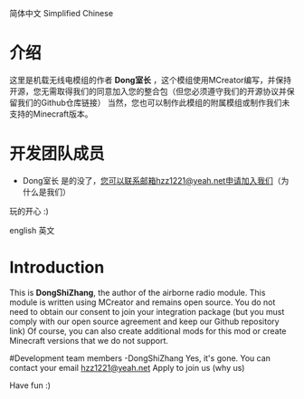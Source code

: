 简体中文 Simplified Chinese
# 介绍
这里是机载无线电模组的作者 **Dong室长** ，这个模组使用MCreator编写，并保持开源，您无需取得我们的同意加入您的整合包（但您必须遵守我们的开源协议并保留我们的Github仓库链接）
当然，您也可以制作此模组的附属模组或制作我们未支持的Minecraft版本。

# 开发团队成员
- Dong室长
是的没了，您可以联系邮箱hzz1221@yeah.net申请加入我们（为什么是我们）

玩的开心 :)

english 英文
# Introduction
This is **DongShiZhang**, the author of the airborne radio module. This module is written using MCreator and remains open source. You do not need to obtain our consent to join your integration package (but you must comply with our open source agreement and keep our Github repository link)
Of course, you can also create additional mods for this mod or create Minecraft versions that we do not support.

#Development team members
-DongShiZhang
Yes, it's gone. You can contact your email hzz1221@yeah.net Apply to join us (why us)

Have fun :)
